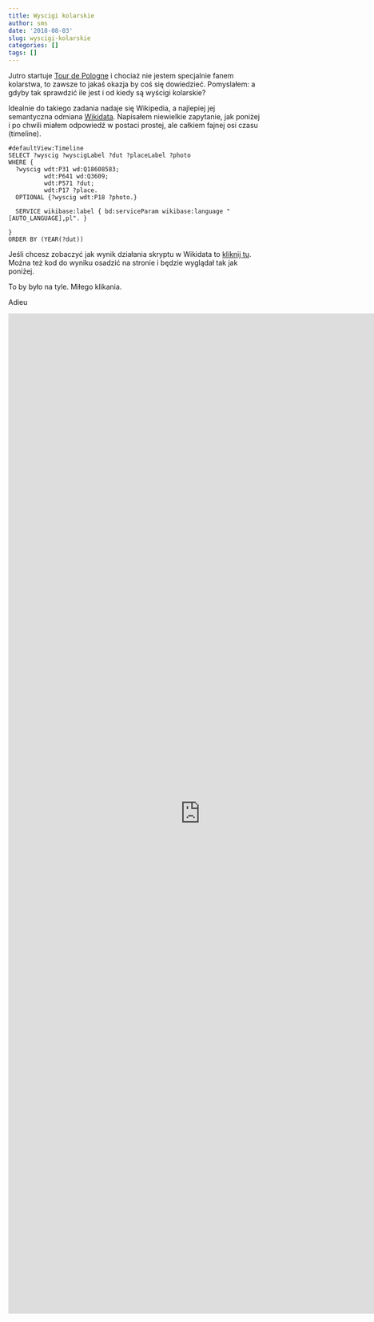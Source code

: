 ```yaml
---
title: Wyscigi kolarskie
author: sms
date: '2018-08-03'
slug: wyscigi-kolarskie
categories: []
tags: []
---
```


Jutro startuje [Tour de Pologne](http://tourdepologne.pl) i chociaż nie jestem specjalnie fanem kolarstwa, to zawsze to jakaś okazja by coś się dowiedzieć. Pomyslałem: a gdyby tak sprawdzić ile jest i od kiedy są wyścigi kolarskie?

Idealnie do takiego zadania nadaje się Wikipedia, a najlepiej jej semantyczna odmiana [Wikidata](http://wikidata.org). Napisałem niewielkie zapytanie, jak poniżej i po chwili miałem odpowiedź w postaci prostej, ale całkiem fajnej osi czasu (timeline).

```
#defaultView:Timeline
SELECT ?wyscig ?wyscigLabel ?dut ?placeLabel ?photo
WHERE {
  ?wyscig wdt:P31 wd:Q18608583;
          wdt:P641 wd:Q3609;
          wdt:P571 ?dut;
          wdt:P17 ?place.
  OPTIONAL {?wyscig wdt:P18 ?photo.} 
  
  SERVICE wikibase:label { bd:serviceParam wikibase:language "[AUTO_LANGUAGE],pl". }

}
ORDER BY (YEAR(?dut))

```
Jeśli chcesz zobaczyć jak wynik działania skryptu w Wikidata to [kliknij tu](http://tinyurl.com/y9wda62b). Można też kod do wyniku osadzić na stronie i będzie wyglądał tak jak poniżej.

To by było na tyle. Miłego klikania.

Adieu

<iframe style="width: 80vw; height: 50vh; border: none;" src="https://query.wikidata.org/embed.html#%23defaultView%3ATimeline%0ASELECT%20%3Fwyscig%20%3FwyscigLabel%20%3Fdut%20%3FplaceLabel%20%3Fphoto%0AWHERE%20%7B%0A%20%20%3Fwyscig%20wdt%3AP31%20wd%3AQ18608583%3B%0A%20%20%20%20%20%20%20%20%20%20wdt%3AP641%20wd%3AQ3609%3B%0A%20%20%20%20%20%20%20%20%20%20wdt%3AP571%20%3Fdut%3B%0A%20%20%20%20%20%20%20%20%20%20wdt%3AP17%20%3Fplace.%0A%20%20OPTIONAL%20%7B%3Fwyscig%20wdt%3AP18%20%3Fphoto.%7D%20%0A%20%20%0A%20%20SERVICE%20wikibase%3Alabel%20%7B%20bd%3AserviceParam%20wikibase%3Alanguage%20%22%5BAUTO_LANGUAGE%5D%2Cpl%22.%20%7D%0A%0A%7D%0AORDER%20BY%20%28YEAR%28%3Fdut%29%29" referrerpolicy="origin" sandbox="allow-scripts allow-same-origin allow-popups" ></iframe>


